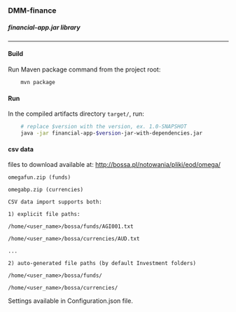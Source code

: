 ### DMM-finance 
##### financial-app.jar library
---
#### Build
Run Maven package command from the project root:
```bash
    mvn package
```
#### Run
In the compiled artifacts directory `target/`, run:
```bash
    # replace $version with the version, ex. 1.0-SNAPSHOT
    java -jar financial-app-$version-jar-with-dependencies.jar
```

#### csv data

files to download available at:
http://bossa.pl/notowania/pliki/eod/omega/

```
omegafun.zip (funds)

omegabp.zip (currencies)
```


```
CSV data import supports both: 

1) explicit file paths:

/home/<user_name>/bossa/funds/AGI001.txt

/home/<user_name>/bossa/currencies/AUD.txt

...

2) auto-generated file paths (by default Investment folders)

/home/<user_name>/bossa/funds/

/home/<user_name>/bossa/currencies/
```
Settings available in Configuration.json file.